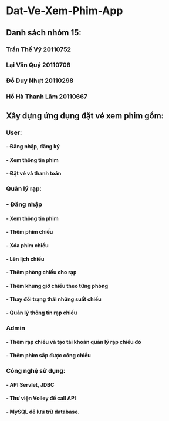 # Dat-Ve-Xem-Phim-App
## Danh sách nhóm 15:
### Trần Thế Vỹ 20110752
### Lại Văn Quý 20110708
### Đỗ Duy Nhựt 20110298
### Hồ Hà Thanh Lâm 20110667
## Xây dựng ứng dụng đặt vé xem phim gồm:
### User:
#### - Đăng nhập, đăng ký
#### - Xem thông tin phim
#### - Đặt vé và thanh toán
### Quản lý rạp:
### - Đăng nhập
#### - Xem thông tin phim
#### - Thêm phim chiếu
#### - Xóa phim chiếu
#### - Lên lịch chiếu
#### - Thêm phòng chiếu cho rạp
#### - Thêm khung giờ chiếu theo từng phòng
#### - Thay đổi trạng thái những suất chiếu
#### - Quản lý thông tin rạp chiếu
### Admin
#### - Thêm rạp chiếu và tạo tài khoản quản lý rạp chiếu đó
#### - Thêm phim sắp được công chiếu
### Công nghệ sử dụng:
#### - API Servlet, JDBC
#### - Thư viện Volley để call API
#### - MySQL để lưu trữ database.
